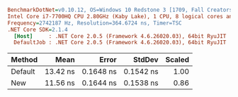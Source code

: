 ``` ini

BenchmarkDotNet=v0.10.12, OS=Windows 10 Redstone 3 [1709, Fall Creators Update] (10.0.16299.248)
Intel Core i7-7700HQ CPU 2.80GHz (Kaby Lake), 1 CPU, 8 logical cores and 4 physical cores
Frequency=2742187 Hz, Resolution=364.6724 ns, Timer=TSC
.NET Core SDK=2.1.4
  [Host]     : .NET Core 2.0.5 (Framework 4.6.26020.03), 64bit RyuJIT
  DefaultJob : .NET Core 2.0.5 (Framework 4.6.26020.03), 64bit RyuJIT


```
|  Method |     Mean |     Error |    StdDev | Scaled |
|-------- |---------:|----------:|----------:|-------:|
| Default | 13.42 ns | 0.1648 ns | 0.1542 ns |   1.00 |
|     New | 11.56 ns | 0.1644 ns | 0.1538 ns |   0.86 |

